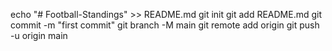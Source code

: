 echo "# Football-Standings" >> README.md
git init
git add README.md
git commit -m "first commit"
git branch -M main
git remote add origin
git push -u origin main
